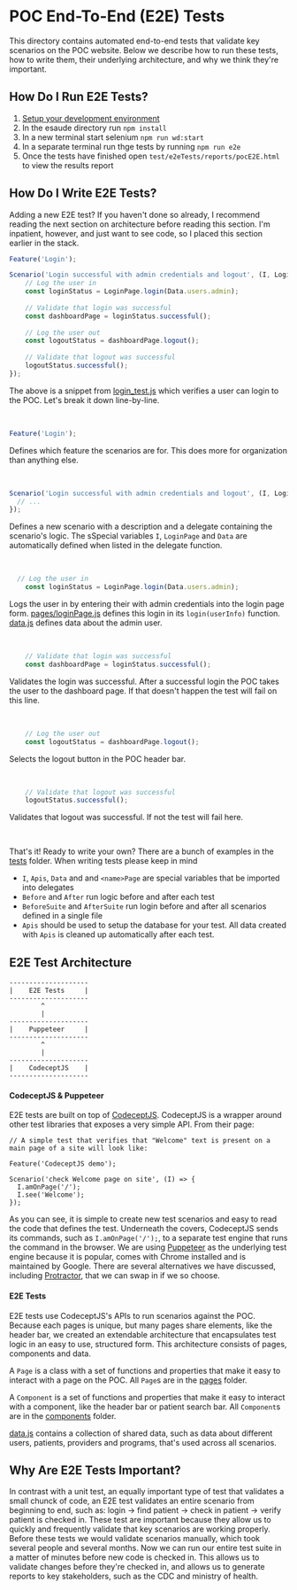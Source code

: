 # POC End-To-End (E2E) Tests

This directory contains automated end-to-end tests that validate key scenarios on the POC website. Below we describe how to run these tests, how to write them, their underlying architecture, and why we think they're important.

## How Do I Run E2E Tests?
1.  [Setup your development environment](https://github.com/drryanjames/esaude-emr-poc/tree/docs#setup-development-environment)
2.  In the esaude directory run `npm install`
3.  In a new terminal start selenium `npm run wd:start`
4.  In a separate terminal run thge tests by running `npm run e2e`
5.  Once the tests have finished open `test/e2eTests/reports/pocE2E.html` to view the results report

## How Do I Write E2E Tests?
Adding a new E2E test? If you haven't done so already, I recommend reading the next section on architecture before reading this section. I'm inpatient, however, and just want to see code, so I placed this section earlier in the stack.

```javascript
Feature('Login');

Scenario('Login successful with admin credentials and logout', (I, LoginPage, Data) => {
	// Log the user in
	const loginStatus = LoginPage.login(Data.users.admin);
	
	// Validate that login was successful
	const dashboardPage = loginStatus.successful();
	
	// Log the user out
	const logoutStatus = dashboardPage.logout();
	
	// Validate that logout was successful
	logoutStatus.successful();
});
```
The above is a snippet from [login_test.js](tests/login_test.js) which verifies a user can login to the POC. Let's break it down line-by-line.

<br />

```javascript
Feature('Login');
```
Defines which feature the scenarios are for. This does more for organization than anything else.

<br />

```javascript
Scenario('Login successful with admin credentials and logout', (I, LoginPage, Data) => {
  // ...
});
```
Defines a new scenario with a description and a delegate containing the scenario's logic. The sSpecial variables `I`, `LoginPage` and `Data` are automatically defined when listed in the delegate function.

<br />

```javascript
  // Log the user in
	const loginStatus = LoginPage.login(Data.users.admin);
```
Logs the user in by entering their with admin credentials into the login page form. [pages/loginPage.js](pages/loginPage.js) defines this login in its `login(userInfo)` function. [data.js](data.js) defines data about the admin user.

<br />

```javascript
	// Validate that login was successful
	const dashboardPage = loginStatus.successful();
```
Validates the login was successful. After a successful login the POC takes the user to the dashboard page. If that doesn't happen the test will fail on this line.

<br />

```javascript
	// Log the user out
	const logoutStatus = dashboardPage.logout();
```
Selects the logout button in the POC header bar.

<br />

```javascript
	// Validate that logout was successful
	logoutStatus.successful();
```
Validates that logout was successful. If not the test will fail here.

<br />

That's it! Ready to write your own? There are a bunch of examples in the [tests](tests) folder. When writing tests please keep in mind
- `I`, `Apis`, `Data` and and `<name>Page` are special variables that be imported into delegates
- `Before` and `After` run logic before and after each test
- `BeforeSuite` and `AfterSuite` run login before and after all scenarios defined in a single file
- `Apis` should be used to setup the database for your test. All data created with `Apis` is cleaned up automatically after each test.

## E2E Test Architecture
```
--------------------
|    E2E Tests     |
--------------------
        ^
        |
--------------------
|    Puppeteer     |
--------------------
        ^
        |
--------------------
|    CodeceptJS    |
--------------------
```

#### CodeceptJS & Puppeteer
E2E tests are built on top of [CodeceptJS](https://github.com/Codeception/CodeceptJS). CodeceptJS is a wrapper around other test libraries that exposes a very simple API. From their page:

```
// A simple test that verifies that "Welcome" text is present on a main page of a site will look like:

Feature('CodeceptJS demo');

Scenario('check Welcome page on site', (I) => {
  I.amOnPage('/');
  I.see('Welcome');
});
```

As you can see, it is simple to create new test scenarios and easy to read the code that defines the test. Underneath the covers, CodeceptJS sends its commands, such as `I.amOnPage('/');`, to a separate test engine that runs the command in the browser. We are using [Puppeteer](https://github.com/GoogleChrome/puppeteer) as the underlying test engine because it is popular, comes with Chrome installed and is maintained by Google. There are several alternatives we have discussed, including [Protractor](https://www.protractortest.org/#/), that we can swap in if we so choose.

#### E2E Tests
E2E tests use CodeceptJS's APIs to run scenarios against the POC. Because each pages is unique, but many pages share elements, like the header bar, we created an extendable architecture that encapsulates test logic in an easy to use, structured form. This architecture consists of pages, components and data.

A `Page` is a class with a set of functions and properties that make it easy to interact with a page on the POC. All `Page`s are in the [pages](pages) folder.

A `Component` is a set of functions and properties that make it easy to interact with a component, like the header bar or patient search bar. All `Component`s are in the [components](pages/components) folder. 

[data.js](data.js) contains a collection of shared data, such as data about different users, patients, providers and programs, that's used across all scenarios.

## Why Are E2E Tests Important?
In contrast with a unit test, an equally important type of test that validates a small chunck of code, an E2E test validates an entire scenario from beginning to end, such as: login -> find patient -> check in patient -> verify patient is checked in. These test are important because they allow us to quickly and frequently validate that key scenarios are working properly. Before these tests we would validate scenarios manually, which took several people and several months. Now we can run our entire test suite in a matter of minutes before new code is checked in. This allows us to validate changes before they're checked in, and allows us to generate reports to key stakeholders, such as the CDC and ministry of health.
